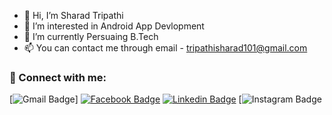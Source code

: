 - 👋 Hi, I’m Sharad Tripathi
- 👀 I’m interested in Android App Devlopment
- 🌱 I’m currently Persuaing B.Tech 
- 📫 You can contact me through email - tripathisharad101@gmail.com

### 🔗 Connect with me:
<!-- style=flat-square& -->
[![Gmail Badge](https://img.shields.io/badge/Gmail-D14836?style=for-the-badge&logo=gmail&logoColor=white)]
[![Facebook Badge](https://img.shields.io/badge/Facebook-%231877F2.svg?style=for-the-badge&logo=Facebook&logoColor=white)](https://www.facebook.com/sharad.tiwari.35513)
[![Linkedin Badge](https://img.shields.io/badge/linkedin-%230077B5.svg?style=for-the-badge&logo=linkedin&logoColor=white)](https://www.linkedin.com/in/sharad-tripathi-bb1b991ba)
[![Instagram Badge](https://www.instagram.com/_tripathi_sharad/)





<!---
tripathisharad/tripathisharad is a ✨ special ✨ repository because its `README.md` (this file) appears on your GitHub profile.
You can click the Preview link to take a look at your changes.
--->

